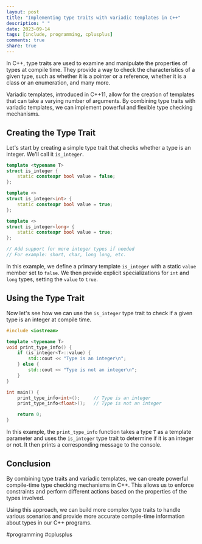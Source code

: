 ```yaml
---
layout: post
title: "Implementing type traits with variadic templates in C++"
description: " "
date: 2023-09-14
tags: [include, programming, cplusplus]
comments: true
share: true
---
```


In C++, type traits are used to examine and manipulate the properties of types at compile time. They provide a way to check the characteristics of a given type, such as whether it is a pointer or a reference, whether it is a class or an enumeration, and many more.

Variadic templates, introduced in C++11, allow for the creation of templates that can take a varying number of arguments. By combining type traits with variadic templates, we can implement powerful and flexible type checking mechanisms.

## Creating the Type Trait

Let's start by creating a simple type trait that checks whether a type is an integer. We'll call it `is_integer`.

```cpp
template <typename T>
struct is_integer {
    static constexpr bool value = false;
};

template <>
struct is_integer<int> {
    static constexpr bool value = true;
};

template <>
struct is_integer<long> {
    static constexpr bool value = true;
};

// Add support for more integer types if needed
// For example: short, char, long long, etc.
```

In this example, we define a primary template `is_integer` with a static `value` member set to `false`. We then provide explicit specializations for `int` and `long` types, setting the `value` to `true`.

## Using the Type Trait

Now let's see how we can use the `is_integer` type trait to check if a given type is an integer at compile time.

```cpp
#include <iostream>

template <typename T>
void print_type_info() {
    if (is_integer<T>::value) {
        std::cout << "Type is an integer\n";
    } else {
        std::cout << "Type is not an integer\n";
    }
}

int main() {
    print_type_info<int>();     // Type is an integer
    print_type_info<float>();   // Type is not an integer

    return 0;
}
```

In this example, the `print_type_info` function takes a type `T` as a template parameter and uses the `is_integer` type trait to determine if it is an integer or not. It then prints a corresponding message to the console.

## Conclusion

By combining type traits and variadic templates, we can create powerful compile-time type checking mechanisms in C++. This allows us to enforce constraints and perform different actions based on the properties of the types involved.

Using this approach, we can build more complex type traits to handle various scenarios and provide more accurate compile-time information about types in our C++ programs.

#programming #cplusplus